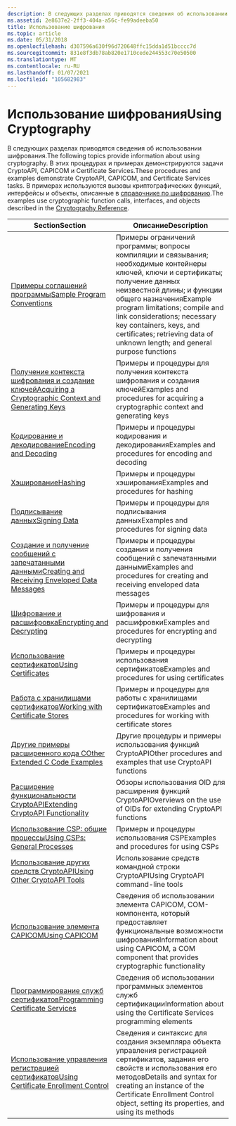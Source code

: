```yaml
---
description: В следующих разделах приводятся сведения об использовании шифрования.
ms.assetid: 2e8637e2-2ff3-404a-a56c-fe99adeeba50
title: Использование шифрования
ms.topic: article
ms.date: 05/31/2018
ms.openlocfilehash: d307596a630f96d720648ffc15dda1d51bcccc7d
ms.sourcegitcommit: 831e8f3db78ab820e1710cede244553c70e50500
ms.translationtype: MT
ms.contentlocale: ru-RU
ms.lasthandoff: 01/07/2021
ms.locfileid: "105682983"
---
```

# <a name="using-cryptography"></a><span data-ttu-id="a8de7-103">Использование шифрования</span><span class="sxs-lookup"><span data-stu-id="a8de7-103">Using Cryptography</span></span>

<span data-ttu-id="a8de7-104">В следующих разделах приводятся сведения об использовании шифрования.</span><span class="sxs-lookup"><span data-stu-id="a8de7-104">The following topics provide information about using cryptography.</span></span> <span data-ttu-id="a8de7-105">В этих процедурах и примерах демонстрируются задачи CryptoAPI, CAPICOM и Certificate Services.</span><span class="sxs-lookup"><span data-stu-id="a8de7-105">These procedures and examples demonstrate CryptoAPI, CAPICOM, and Certificate Services tasks.</span></span> <span data-ttu-id="a8de7-106">В примерах используются вызовы криптографических функций, интерфейсы и объекты, описанные в [справочнике по шифрованию](cryptography-reference.md).</span><span class="sxs-lookup"><span data-stu-id="a8de7-106">The examples use cryptographic function calls, interfaces, and objects described in the [Cryptography Reference](cryptography-reference.md).</span></span>



| <span data-ttu-id="a8de7-107">Section</span><span class="sxs-lookup"><span data-stu-id="a8de7-107">Section</span></span>                                                                                                            | <span data-ttu-id="a8de7-108">Описание</span><span class="sxs-lookup"><span data-stu-id="a8de7-108">Description</span></span>                                                                                                                                                                      |
|--------------------------------------------------------------------------------------------------------------------|----------------------------------------------------------------------------------------------------------------------------------------------------------------------------------|
| [<span data-ttu-id="a8de7-109">Примеры соглашений программы</span><span class="sxs-lookup"><span data-stu-id="a8de7-109">Sample Program Conventions</span></span>](sample-program-conventions.md)                                                       | <span data-ttu-id="a8de7-110">Примеры ограничений программы; вопросы компиляции и связывания; необходимые контейнеры ключей, ключи и сертификаты; получение данных неизвестной длины; и функции общего назначения</span><span class="sxs-lookup"><span data-stu-id="a8de7-110">Example program limitations; compile and link considerations; necessary key containers, keys, and certificates; retrieving data of unknown length; and general purpose functions</span></span> |
| [<span data-ttu-id="a8de7-111">Получение контекста шифрования и создание ключей</span><span class="sxs-lookup"><span data-stu-id="a8de7-111">Acquiring a Cryptographic Context and Generating Keys</span></span>](acquiring-a-cryptographic-context-and-generating-keys.md) | <span data-ttu-id="a8de7-112">Примеры и процедуры для получения контекста шифрования и создания ключей</span><span class="sxs-lookup"><span data-stu-id="a8de7-112">Examples and procedures for acquiring a cryptographic context and generating keys</span></span>                                                                                                |
| [<span data-ttu-id="a8de7-113">Кодирование и декодирование</span><span class="sxs-lookup"><span data-stu-id="a8de7-113">Encoding and Decoding</span></span>](encoding-and-decoding.md)                                                                 | <span data-ttu-id="a8de7-114">Примеры и процедуры кодирования и декодирования</span><span class="sxs-lookup"><span data-stu-id="a8de7-114">Examples and procedures for encoding and decoding</span></span>                                                                                                                                |
| [<span data-ttu-id="a8de7-115">Хэширование</span><span class="sxs-lookup"><span data-stu-id="a8de7-115">Hashing</span></span>](hashing.md)                                                                                             | <span data-ttu-id="a8de7-116">Примеры и процедуры хэширования</span><span class="sxs-lookup"><span data-stu-id="a8de7-116">Examples and procedures for hashing</span></span>                                                                                                                                              |
| [<span data-ttu-id="a8de7-117">Подписывание данных</span><span class="sxs-lookup"><span data-stu-id="a8de7-117">Signing Data</span></span>](signing-data.md)                                                                                   | <span data-ttu-id="a8de7-118">Примеры и процедуры для подписывания данных</span><span class="sxs-lookup"><span data-stu-id="a8de7-118">Examples and procedures for signing data</span></span>                                                                                                                                         |
| [<span data-ttu-id="a8de7-119">Создание и получение сообщений с запечатанными данными</span><span class="sxs-lookup"><span data-stu-id="a8de7-119">Creating and Receiving Enveloped Data Messages</span></span>](creating-and-receiving-enveloped-data-messages.md)               | <span data-ttu-id="a8de7-120">Примеры и процедуры создания и получения сообщений с запечатанными данными</span><span class="sxs-lookup"><span data-stu-id="a8de7-120">Examples and procedures for creating and receiving enveloped data messages</span></span>                                                                                                       |
| [<span data-ttu-id="a8de7-121">Шифрование и расшифровка</span><span class="sxs-lookup"><span data-stu-id="a8de7-121">Encrypting and Decrypting</span></span>](encrypting-and-decrypting.md)                                                         | <span data-ttu-id="a8de7-122">Примеры и процедуры для шифрования и расшифровки</span><span class="sxs-lookup"><span data-stu-id="a8de7-122">Examples and procedures for encrypting and decrypting</span></span>                                                                                                                            |
| [<span data-ttu-id="a8de7-123">Использование сертификатов</span><span class="sxs-lookup"><span data-stu-id="a8de7-123">Using Certificates</span></span>](using-certificates.md)                                                                       | <span data-ttu-id="a8de7-124">Примеры и процедуры использования сертификатов</span><span class="sxs-lookup"><span data-stu-id="a8de7-124">Examples and procedures for using certificates</span></span>                                                                                                                                   |
| [<span data-ttu-id="a8de7-125">Работа с хранилищами сертификатов</span><span class="sxs-lookup"><span data-stu-id="a8de7-125">Working with Certificate Stores</span></span>](working-with-certificate-stores.md)                                             | <span data-ttu-id="a8de7-126">Примеры и процедуры для работы с хранилищами сертификатов</span><span class="sxs-lookup"><span data-stu-id="a8de7-126">Examples and procedures for working with certificate stores</span></span>                                                                                                                      |
| [<span data-ttu-id="a8de7-127">Другие примеры расширенного кода C</span><span class="sxs-lookup"><span data-stu-id="a8de7-127">Other Extended C Code Examples</span></span>](other-extended-c-code-examples.md)                                               | <span data-ttu-id="a8de7-128">Другие процедуры и примеры использования функций CryptoAPI</span><span class="sxs-lookup"><span data-stu-id="a8de7-128">Other procedures and examples that use CryptoAPI functions</span></span>                                                                                                                       |
| [<span data-ttu-id="a8de7-129">Расширение функциональности CryptoAPI</span><span class="sxs-lookup"><span data-stu-id="a8de7-129">Extending CryptoAPI Functionality</span></span>](extending-cryptoapi-functionality.md)                                         | <span data-ttu-id="a8de7-130">Обзоры использования OID для расширения функций CryptoAPI</span><span class="sxs-lookup"><span data-stu-id="a8de7-130">Overviews on the use of OIDs for extending CryptoAPI functions</span></span>                                                                                                                   |
| [<span data-ttu-id="a8de7-131">Использование CSP: общие процессы</span><span class="sxs-lookup"><span data-stu-id="a8de7-131">Using CSPs: General Processes</span></span>](using-csps-general-processes.md)                                                  | <span data-ttu-id="a8de7-132">Примеры и процедуры использования CSP</span><span class="sxs-lookup"><span data-stu-id="a8de7-132">Examples and procedures for using CSPs</span></span>                                                                                                                                           |
| [<span data-ttu-id="a8de7-133">Использование других средств CryptoAPI</span><span class="sxs-lookup"><span data-stu-id="a8de7-133">Using Other CryptoAPI Tools</span></span>](using-other-cryptoapi-tools.md)                                                     | <span data-ttu-id="a8de7-134">Использование средств командной строки CryptoAPI</span><span class="sxs-lookup"><span data-stu-id="a8de7-134">Using CryptoAPI command-line tools</span></span>                                                                                                                                               |
| [<span data-ttu-id="a8de7-135">Использование элемента CAPICOM</span><span class="sxs-lookup"><span data-stu-id="a8de7-135">Using CAPICOM</span></span>](using-capicom.md)                                                                                 | <span data-ttu-id="a8de7-136">Сведения об использовании элемента CAPICOM, COM-компонента, который предоставляет функциональные возможности шифрования</span><span class="sxs-lookup"><span data-stu-id="a8de7-136">Information about using CAPICOM, a COM component that provides cryptographic functionality</span></span>                                                                                       |
| [<span data-ttu-id="a8de7-137">Программирование служб сертификатов</span><span class="sxs-lookup"><span data-stu-id="a8de7-137">Programming Certificate Services</span></span>](programming-certificate-services.md)                                           | <span data-ttu-id="a8de7-138">Сведения об использовании программных элементов служб сертификации</span><span class="sxs-lookup"><span data-stu-id="a8de7-138">Information about using the Certificate Services programming elements</span></span>                                                                                                            |
| [<span data-ttu-id="a8de7-139">Использование управления регистрацией сертификатов</span><span class="sxs-lookup"><span data-stu-id="a8de7-139">Using Certificate Enrollment Control</span></span>](using-certificate-enrollment-control.md)                                   | <span data-ttu-id="a8de7-140">Сведения и синтаксис для создания экземпляра объекта управления регистрацией сертификатов, задания его свойств и использования его методов</span><span class="sxs-lookup"><span data-stu-id="a8de7-140">Details and syntax for creating an instance of the Certificate Enrollment Control object, setting its properties, and using its methods</span></span>                                          |



 

 

 



